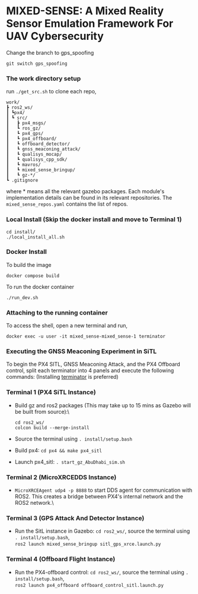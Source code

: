 # MIXED-SENSE: A Mixed Reality Sensor Emulation Framework For UAV Cybersecurity

Change the branch to gps_spoofing

`git switch gps_spoofing`

### The work directory setup 
run `./get_src.sh` to clone each repo, 
```
work/
┣ ros2_ws/
┃ ┗px4/
┃ ┗ src/ 
┃   ┣ px4_msgs/
┃   ┗ ros_gz/
┃   ┗ px4_gps/
┃   ┗ px4_offboard/
┃   ┗ offboard_detector/
┃   ┗ gnss_meaconing_attack/
┃   ┗ qualisys_mocap/
┃   ┗ qualisys_cpp_sdk/
┃   ┗ mavros/
┃   ┗ mixed_sense_bringup/
┃   ┗ gz-*/
┗ .gitignore
```
where * means all the relevant gazebo packages. Each module's implementation details can be found in its relevant repositories. The `mixed_sense_repos.yaml` contains the list of  repos.
### Local Install (Skip the docker install and move to Terminal 1)
```
cd install/
./local_install_all.sh 
```

### Docker Install

To build the image

`docker compose build`

To run the docker container

`./run_dev.sh`


### Attaching to the running container

To access the shell, open a new terminal and run,

`docker exec -u user -it mixed_sense-mixed_sense-1 terminator`

### Executing the GNSS Meaconing Experiment in SiTL


To begin the PX4 SITL, GNSS Meaconing Attack, and the PX4 Offboard control, split each terminator into 4 panels and execute the following commands:
(Installing [terminator](https://github.com/gnome-terminator/terminator/blob/master/INSTALL.md) is preferred)

### Terminal 1 (PX4 SiTL Instance)
* Build gz and ros2 packages (This may take up to 15 mins as Gazebo will be built from source):\
   ```
   cd ros2_ws/ 
   colcon build --merge-install
   ```

* Source the terminal using `. install/setup.bash` 
* Build px4: `cd px4 && make px4_sitl`
* Launch px4_sitl: `. start_gz_AbuDhabi_sim.sh`


### Terminal 2 (MicroXRCEDDS Instance)   
* `MicroXRCEAgent udp4 -p 8888` to start DDS agent for communication with ROS2. This creates a bridge between PX4's internal network and the ROS2 network.\

### Terminal 3 (GPS Attack And Detector Instance)  
* Run the SitL instance in Gazebo: `cd ros2_ws/`, source the terminal using `. install/setup.bash`,\
     `ros2 launch mixed_sense_bringup sitl_gps_xrce.launch.py`

### Terminal 4 (Offboard Flight Instance)     
* Run the PX4-offboard control: `cd ros2_ws/`, source the terminal using `. install/setup.bash`,\
    `ros2 launch px4_offboard offboard_control_sitl.launch.py`

